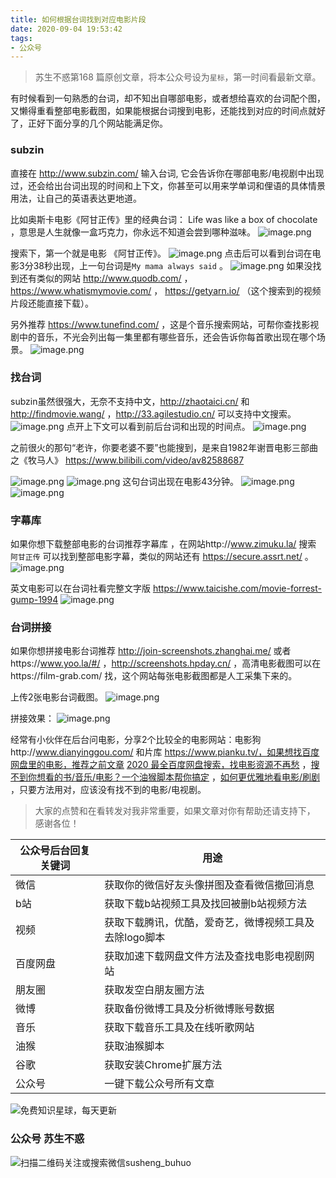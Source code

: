 ```yaml
---
title: 如何根据台词找到对应电影片段
date: 2020-09-04 19:53:42
tags:
- 公众号
---
```

> 苏生不惑第168 篇原创文章，将本公众号设为`星标`，第一时间看最新文章。


有时候看到一句熟悉的台词，却不知出自哪部电影，或者想给喜欢的台词配个图，又懒得重看整部电影截图，如果能根据台词搜到电影，还能找到对应的时间点就好了，正好下面分享的几个网站能满足你。 


### subzin
直接在 http://www.subzin.com/ 输入台词, 它会告诉你在哪部电影/电视剧中出现过，还会给出台词出现的时间和上下文，你甚至可以用来学单词和俚语的具体情景用法，让自己的英语表达更地道。


比如奥斯卡电影《阿甘正传》里的经典台词： Life was like a box of chocolate ，意思是人生就像一盒巧克力，你永远不知道会尝到哪种滋味。 
![image.png](https://upload-images.jianshu.io/upload_images/23152173-50f6f3dbdb5350c3.png?imageMogr2/auto-orient/strip%7CimageView2/2/w/1240)

搜索下，第一个就是电影 《阿甘正传》。
![image.png](https://upload-images.jianshu.io/upload_images/23152173-ddacb2e6dd6136ac.png?imageMogr2/auto-orient/strip%7CimageView2/2/w/1240)
点击后可以看到台词在电影3分38秒出现，上一句台词是`My mama always said` 。
![image.png](https://upload-images.jianshu.io/upload_images/23152173-2dddb98556f430f9.png?imageMogr2/auto-orient/strip%7CimageView2/2/w/1240)
如果没找到还有类似的网站 http://www.quodb.com/ ，https://www.whatismymovie.com/  ， https://getyarn.io/  （这个搜索到的视频片段还能直接下载）。

另外推荐 https://www.tunefind.com/ ，这是个音乐搜索网站，可帮你查找影视剧中的音乐，不光会列出每一集里都有哪些音乐，还会告诉你每首歌出现在哪个场景。
![image.png](https://upload-images.jianshu.io/upload_images/23152173-1644afba9cb58243.png?imageMogr2/auto-orient/strip%7CimageView2/2/w/1240)


### 找台词
subzin虽然很强大，无奈不支持中文，http://zhaotaici.cn/ 和 http://findmovie.wang/ ，http://33.agilestudio.cn/ 可以支持中文搜索。
![image.png](https://upload-images.jianshu.io/upload_images/23152173-c6f3d7b3a9f71f5f.png?imageMogr2/auto-orient/strip%7CimageView2/2/w/1240)
点开上下文可以看到前后台词和出现的时间点。
![image.png](https://upload-images.jianshu.io/upload_images/23152173-0085a0658031882b.png?imageMogr2/auto-orient/strip%7CimageView2/2/w/1240)

之前很火的那句“老许，你要老婆不要”也能搜到，是来自1982年谢晋电影三部曲之《牧马人》 https://www.bilibili.com/video/av82588687

![image.png](https://upload-images.jianshu.io/upload_images/23152173-ff180d920f91c961.png?imageMogr2/auto-orient/strip%7CimageView2/2/w/1240)
![image.png](https://upload-images.jianshu.io/upload_images/23152173-78df35a7a199f4b9.png?imageMogr2/auto-orient/strip%7CimageView2/2/w/1240)
这句台词出现在电影43分钟。
 ![image.png](https://upload-images.jianshu.io/upload_images/23152173-317188ed6fd1c5d1.png?imageMogr2/auto-orient/strip%7CimageView2/2/w/1240)
![image.png](https://upload-images.jianshu.io/upload_images/23152173-41fd5535b6edd1a0.png?imageMogr2/auto-orient/strip%7CimageView2/2/w/1240)


 ### 字幕库
如果你想下载整部电影的台词推荐字幕库 ，在网站http://www.zimuku.la/  搜索 `阿甘正传` 可以找到整部电影字幕，类似的网站还有  https://secure.assrt.net/ 。
![image.png](https://upload-images.jianshu.io/upload_images/23152173-b21d1c2a40663025.png?imageMogr2/auto-orient/strip%7CimageView2/2/w/1240)

英文电影可以在台词社看完整文字版 https://www.taicishe.com/movie-forrest-gump-1994
![image.png](https://upload-images.jianshu.io/upload_images/23152173-8278663c265dc778.png?imageMogr2/auto-orient/strip%7CimageView2/2/w/1240)



### 台词拼接
如果你想拼接电影台词推荐 http://join-screenshots.zhanghai.me/ 或者https://www.yoo.la/#/ ，http://screenshots.hpday.cn/ ，高清电影截图可以在https://film-grab.com/ 找，这个网站每张电影截图都是人工采集下来的。

上传2张电影台词截图。
![image.png](https://upload-images.jianshu.io/upload_images/17817191-27c0b8fc2aba6f37.png?imageMogr2/auto-orient/strip%7CimageView2/2/w/1240)

拼接效果：
![image.png](https://upload-images.jianshu.io/upload_images/17817191-8394fe3102b61abe.png?imageMogr2/auto-orient/strip%7CimageView2/2/w/1240)

经常有小伙伴在后台问电影，分享2个比较全的电影网站：电影狗http://www.dianyinggou.com/ 和片库 https://www.pianku.tv/，如果想找百度网盘里的电影，推荐之前文章 [2020 最全百度网盘搜索，找电影资源不再愁](https://mp.weixin.qq.com/s/0uOyrcz0KP-qZhCNNCELhw)  ，[搜不到你想看的书/音乐/电影？一个油猴脚本帮你搞定](https://mp.weixin.qq.com/s/leF2Dn9XW6sIp1SkPBFthw) ，[如何更优雅地看电影/刷剧](https://mp.weixin.qq.com/s/ksElusubk3s7dKtAqI4HKg)  ，只要方法用对，应该没有找不到的电影/电视剧。

> 大家的点赞和在看转发对我非常重要，如果文章对你有帮助还请支持下， 感谢各位！

| 公众号后台回复关键词    |  用途   |
| --- | --- |
| 微信    | 获取你的微信好友头像拼图及查看微信撤回消息    |
|  b站   |  获取下载b站视频工具及找回被删b站视频方法   |
|  视频   |  获取下载腾讯，优酷，爱奇艺，微博视频工具及去除logo脚本   |
|  百度网盘   | 获取加速下载网盘文件方法及查找电影电视剧网站    |
|   朋友圈  |  获取发空白朋友圈方法   |
|  微博   |  获取备份微博工具及分析微博账号数据   |
|  音乐   |   获取下载音乐工具及在线听歌网站  |
|  油猴   |   获取油猴脚本  |
|谷歌|获取安装Chrome扩展方法|
|公众号|一键下载公众号所有文章|

![免费知识星球，每天更新](https://upload-images.jianshu.io/upload_images/17817191-9d41aa25edcd25c4.png?imageMogr2/auto-orient/strip%7CimageView2/2/w/1240)

### 公众号 苏生不惑
 ![扫描二维码关注或搜索微信susheng_buhuo](https://upload-images.jianshu.io/upload_images/17817191-6e0079f95d4c0338.jpg?imageMogr2/auto-orient/strip%7CimageView2/2/w/1240)
